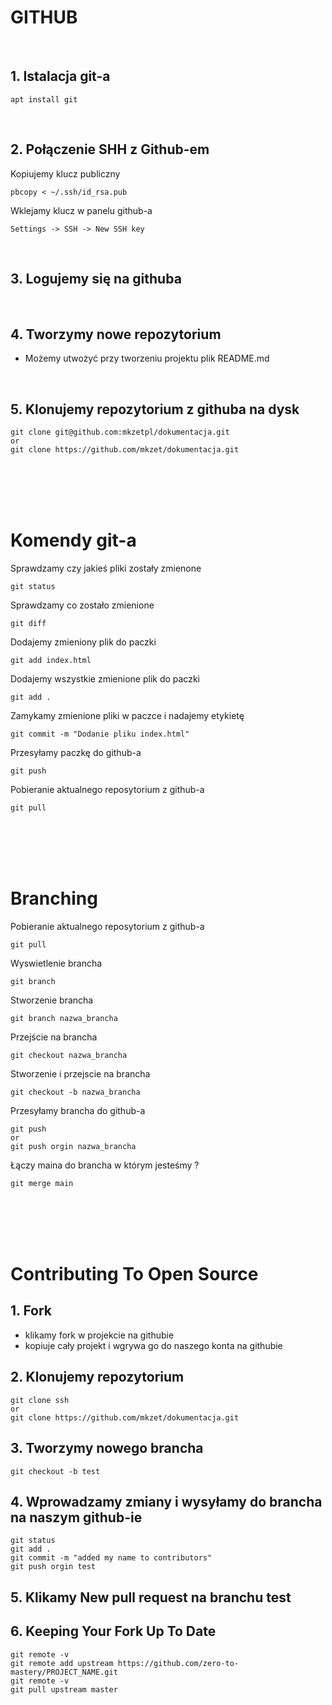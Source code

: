 # GITHUB

<br>

## 1. Istalacja git-a

```
apt install git
```

<br>

## 2. Połączenie SHH z Github-em

Kopiujemy klucz publiczny

```
pbcopy < ~/.ssh/id_rsa.pub
```

Wklejamy klucz w panelu github-a

```
Settings -> SSH -> New SSH key
```

<br>

## 3. Logujemy się na githuba

<br>

## 4. Tworzymy nowe repozytorium

- Możemy utwożyć przy tworzeniu projektu plik README.md

<br>

## 5. Klonujemy repozytorium z githuba na dysk

```
git clone git@github.com:mkzetpl/dokumentacja.git
or
git clone https://github.com/mkzet/dokumentacja.git
```

<br>
<br>
<br>
<br>

# Komendy git-a

Sprawdzamy czy jakieś pliki zostały zmienone

```
git status
```

Sprawdzamy co zostało zmienione

```
git diff
```

Dodajemy zmieniony plik do paczki

```
git add index.html
```

Dodajemy wszystkie zmienione plik do paczki

```
git add .
```

Zamykamy zmienione pliki w paczce i nadajemy etykietę

```
git commit -m "Dodanie pliku index.html"
```

Przesyłamy paczkę do github-a

```
git push
```

Pobieranie aktualnego reposytorium z github-a

```
git pull
```

<br>
<br>
<br>
<br>

# Branching

Pobieranie aktualnego reposytorium z github-a

```
git pull
```

Wyswietlenie brancha

```
git branch
```

Stworzenie brancha

```
git branch nazwa_brancha
```

Przejście na brancha

```
git checkout nazwa_brancha
```

Stworzenie i przejscie na brancha

```
git checkout -b nazwa_brancha
```

Przesyłamy brancha do github-a

```
git push
or
git push orgin nazwa_brancha
```

Łączy maina do brancha w którym jesteśmy ?

```
git merge main
```

<br>
<br>
<br>
<br>

# Contributing To Open Source

## 1. Fork

- klikamy fork w projekcie na githubie
- kopiuje cały projekt i wgrywa go do naszego konta na githubie

## 2. Klonujemy repozytorium

```
git clone ssh
or
git clone https://github.com/mkzet/dokumentacja.git
```

## 3. Tworzymy nowego brancha

```
git checkout -b test
```

## 4. Wprowadzamy zmiany i wysyłamy do brancha na naszym github-ie

```
git status
git add .
git commit -m "added my name to contributors"
git push orgin test
```

## 5. Klikamy New pull request na branchu test

## 6. Keeping Your Fork Up To Date

```
git remote -v
git remote add upstream https://github.com/zero-to-mastery/PROJECT_NAME.git
git remote -v
git pull upstream master

```
